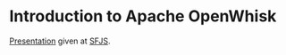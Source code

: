 # Introduction to Apache OpenWhisk

[Presentation](asset/serverless-sfjavascript.pdf) given at [SFJS](https://www.meetup.com/jsmeetup/events/255377980/).

